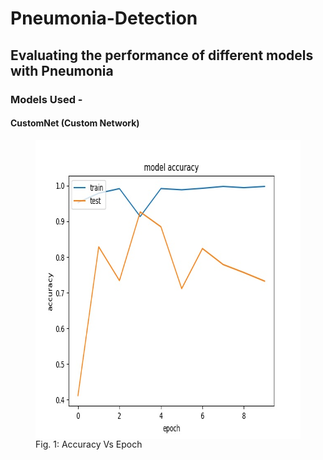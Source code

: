 # Pneumonia-Detection
## Evaluating the performance of different models with Pneumonia
### Models Used -
#### CustomNet (Custom Network)
<html>
   <div class="row">
      <div class="coloumn">
         <figure>
            <img width="640" height="478" src="https://github.com/yohan9655/Pneumonia-Detection/blob/master/graphs/InceptionAccVsEpoch.jpeg" align="left">
            <figcaption>Fig. 1: Accuracy Vs Epoch</figcaption>
         </figure>
 </html>
